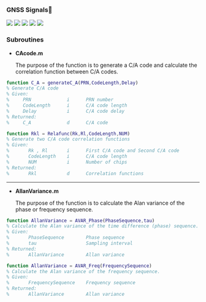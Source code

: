 ### GNSS Signals:signal_strength:

![](https://img.shields.io/badge/build-passing-brightgreen.svg)
![](https://img.shields.io/badge/platform-windows-orange.svg)
![](https://img.shields.io/badge/compiler-matlab-yellow.svg)
![](https://img.shields.io/badge/author-Jason%20Ding-blue.svg) ![](https://img.shields.io/badge/license-MIT-ff69b4.svg)

### Subroutines

- **CAcode.m**

  The purpose of the function is to generate a C/A code and calculate the correlation function between C/A codes.

```matlab
function C_A = generateC_A(PRN,CodeLength,Delay)
% Generate C/A code
% Given:
%     PRN             i      PRN number
%     CodeLength      i      C/A code length
%     Delay           i      C/A code delay
% Returned:
%     C_A             d      C/A code
```

```matlab
function Rkl = Relafunc(Rk,Rl,CodeLength,NUM)
% Generate two C/A code correlation functions
% Given:
%       Rk , Rl       i      First C/A code and Second C/A code
%       CodeLength    i      C/A code length
%       NUM           i      Number of chips  
% Returned:
%       Rkl           d      Correlation functions
```

---

- **AllanVariance.m**

  The purpose of the function is to calculate the Alan variance of the phase or frequency sequence.

~~~matlab
function AllanVariance = AVAR_Phase(PhaseSequence,tau)
% Calculate the Alan variance of the time difference (phase) sequence.
% Given:
%       PhaseSequence        Phase sequence  
%       tau                  Sampling interval              
% Returned:
%       AllanVariance        Allan variance
~~~

~~~matlab
function AllanVariance = AVAR_Freq(FrequencySequence)
% Calculate the Alan variance of the frequency sequence.
% Given:
%       FrequencySequence    Frequency sequence                 
% Returned:
%       AllanVariance        Allan variance
~~~

